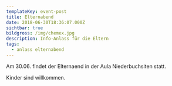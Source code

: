```yaml
---
templateKey: event-post
title: Elternabend
date: 2018-06-30T18:36:07.000Z
sichtbar: true
bildgross: /img/chemex.jpg
description: Info-Anlass für die Eltern
tags:
  - anlass elternabend
---
```

Am 30.06. findet der Elternaend in der Aula Niederbuchsiten statt.

Kinder sind willkommen.
